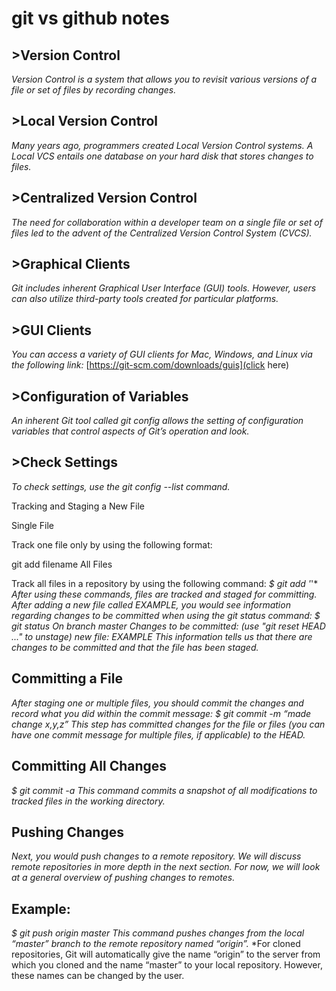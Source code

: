 # git vs github notes

## >Version Control
*Version Control is a system that allows you to revisit various versions of a file or set of files by recording changes.*

## >Local Version Control
*Many years ago, programmers created Local Version Control systems. A Local VCS entails one database on your hard disk that stores changes to files.*

## >Centralized Version Control
*The need for collaboration within a developer team on a single file or set of files led to the advent of the Centralized Version Control System (CVCS).*

## >Graphical Clients
*Git includes inherent Graphical User Interface (GUI) tools. However, users can also utilize third-party tools created for particular platforms.*

## >GUI Clients
*You can access a variety of GUI clients for Mac, Windows, and Linux via the following link:* 
[https://git-scm.com/downloads/guis](click here)

## >Configuration of Variables
*An inherent Git tool called git config allows the setting of configuration variables that control aspects of Git’s operation and look.*

## >Check Settings
*To check settings, use the git config --list command.*

Tracking and Staging a New File

Single File

Track one file only by using the following format:

git add filename
All Files

Track all files in a repository by using the following command:
*$ git add '*'*
*After using these commands, files are tracked and staged for committing.*
*After adding a new file called EXAMPLE, you would see information regarding changes to be committed when using the git status command:*
*$ git status*
*On branch master*
*Changes to be committed:*
*(use "git reset HEAD ..." to unstage)*
*new file: EXAMPLE*
*This information tells us that there are changes to be committed and that the file has been staged.*

## Committing a File
*After staging one or multiple files, you should commit the changes and record what you did within the commit message:*
*$ git commit -m “made change x,y,z”*
*This step has committed changes for the file or files (you can have one commit message for multiple files, if applicable) to the HEAD.*

## Committing All Changes
*$ git commit -a*
*This command commits a snapshot of all modifications to tracked files in the working directory.*

## Pushing Changes
*Next, you would push changes to a remote repository. We will discuss remote repositories in more depth in the next section. For now, we will look at a general overview of pushing changes to remotes.*

## Example:
*$ git push origin master*
*This command pushes changes from the local “master” branch to the remote repository named “origin”.*
*For cloned repositories, Git will automatically give the name “origin” to the server from which you cloned and the name “master” to your local repository. However, these names can be changed by the user.

